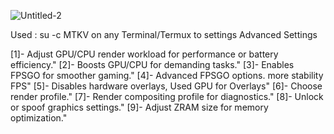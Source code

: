 
![Untitled-2](https://github.com/user-attachments/assets/53bfc9b4-78a6-404c-8386-e506b6a8d2f0)

Used : su -c MTKV
on any Terminal/Termux to settings Advanced Settings

[1]- Adjust GPU/CPU render workload for performance or battery efficiency."
[2]- Boosts GPU/CPU for demanding tasks."
[3]- Enables FPSGO for smoother gaming."
[4]- Advanced FPSGO options. more stability FPS"
[5]- Disables hardware overlays, Used GPU for Overlays"
[6]- Choose render profile."
[7]- Render compositing profile for diagnostics."
[8]- Unlock or spoof graphics settings."
[9]- Adjust ZRAM size for memory optimization."